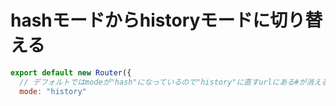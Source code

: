 # hashモードからhistoryモードに切り替える

```js
export default new Router({
  // デフォルトではmodeが"hash"になっているので"history"に直すurlにある#が消える
  mode: "history"
```
